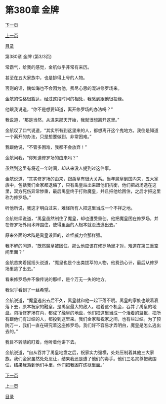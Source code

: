 <h1>第380章   金牌</h1>
            <div><p><a href="./1140_%E7%AC%AC381%E7%AB%A0_%E9%BE%99%E6%B6%8E%E6%9E%9C.md">下一页</a></p><p><a href="./1138_%E7%AC%AC380%E7%AB%A0_%E9%87%91%E7%89%8C.md">上一页</a></p><p><a href="../">目录</a></p></div>
            <div><p>第380章   金牌 (第3/3页)</p><p>常霸气，给我的感觉，金航似乎非常有来历。</p><p>甚至在五大家族中，也是排得上号的人物。</p><p>否则的话，魏如海也不会因为他，费尽心思的混进修罗场来。</p><p>金航的性格很豁达，经过这段时间的相处，我感到跟他很投缘。</p><p>他跟我说道，“你不是想要知道，离开修罗场的办法吗？”</p><p>我说道，“那是当然，从进来那天开始，我就很想离开这里。”</p><p>金航叹了口气说道，“其实所有到这里来的人，都想离开这个鬼地方。我倒是知道一个离开的办法，只是想要做到，非常困难。”</p><p>我跟他说，“不管多困难，我都不会放弃！”</p><p>金航问我，“你知道修罗场的由来吗？”</p><p>虽然到这里有将近一年时间，却从来没人提到过这件事。</p><p>金航说道，“其实修罗场的由来，跟禹皇有很大关系。当年魔皇到国内来，五大家族中，包括我们金家都退缩了，只有禹皇站出来跟他们抗衡，他们把战场选在这里，双方死伤异常惨重，最后禹皇终于打败魔皇，并且把他给困住，之后才把这里称为修罗场。”</p><p>听他所说，我这才明白过来，难怪所有人把这里当成一个不祥之地。</p><p>金航继续说道，“禹皇虽然制住了魔皇，却也遭受重创。他把魔皇困在修罗场，并在修罗场外用术阵围住，使得里面的人根本就没法逃出去。”</p><p>原来外面的术阵是禹皇设置的，难怪威力会那样强。</p><p>我不解的问道，“既然魔皇被困住，那么他应该在修罗场里才对，难道在第三重空间里面？”</p><p>金航苦笑着摇摇头说道，“魔皇也是个出类拔萃的人物，他费劲心计，最后从修罗场里逃了出去。”</p><p>看来修罗场并不像传说的那样，是个万无一失的地方。</p><p>我似乎看到了一丝希望。</p><p>金航说道，“魔皇逃出去后不久，禹皇就和他一起下落不明。禹皇的家族也跟着衰落下去，原本祝家的融皇，是禹皇最大的敌人。趁着这个机会，吞并了禹皇的地盘。包括修罗场在内，都成了融皇的地盘，他们把这里当成一个活着的监狱，把所有跟他们有过结的人，都投到这里来。我们金家和祝家之间，也有些过结。为了预防万一，我们一直在研究着这座修罗场。我们好不容易才弄明白，魔皇是怎么逃出去的。”</p><p>我目不转睛的盯着，他听着他讲下去。</p><p>金航说道，“自从吞并了禹皇地盘之后，祝家实力强横，处处压制着其他三大家族。我们金家虽然处处忍让，结果我还是遭了他们的毒手。他们三名灵尊把我围住，结果我落到他们手里，他们把我困在炼狱里面。”</p></div>
            <div><p><a href="./1140_%E7%AC%AC381%E7%AB%A0_%E9%BE%99%E6%B6%8E%E6%9E%9C.md">下一页</a></p><p><a href="./1138_%E7%AC%AC380%E7%AB%A0_%E9%87%91%E7%89%8C.md">上一页</a></p><p><a href="../">目录</a></p></div>